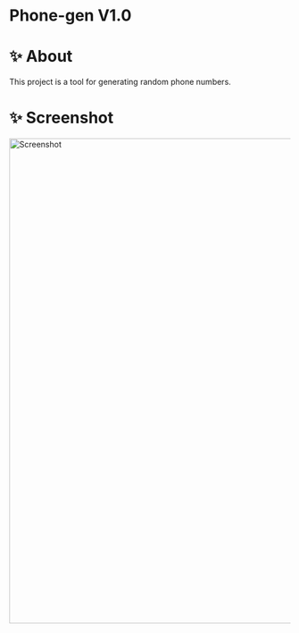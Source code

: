 # Phone-gen V1.0

# ✨ About
This project is a tool for generating random phone numbers.

# ✨ Screenshot

<img width="868" alt="Screenshot" src="https://github.com/Tusko-DK/phone-gen/assets/149813793/d86a93cd-ec95-4d30-a32f-a40d5261c805">

